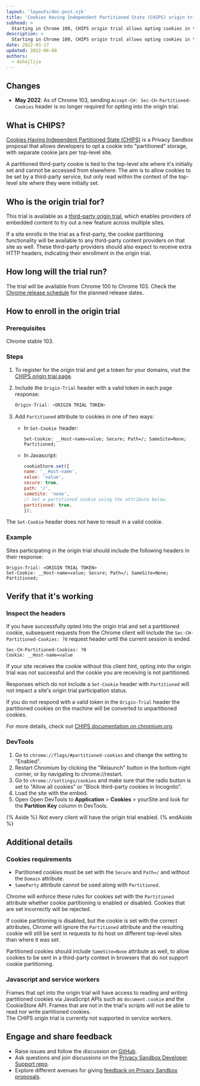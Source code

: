 ```yaml
---
layout: 'layouts/doc-post.njk'
title: 'Cookies Having Independent Partitioned State (CHIPS) origin trial'
subhead: >
  Starting in Chrome 100, CHIPS origin trial allows opting cookies in to "partitioned" storage, with a separate cookie jar per top-level site.
description: >
  Starting in Chrome 100, CHIPS origin trial allows opting cookies in to "partitioned" storage, with a separate cookie jar per top-level site. Partitioned cookies can be set by a third-party service, but only read within the context of the top-level site where they were initially set.
date: 2022-03-17
updated: 2022-06-08
authors:
  - mihajlija  
---
```


## Changes

- **May 2022**: As of Chrome 103, sending `Accept-CH: Sec-CH-Partitioned-Cookies` header is no longer required for optting into the origin trial.


## What is CHIPS?

[Cookies Having Independent Partitioned State (CHIPS)](/docs/privacy-sandbox/chips/) is a Privacy Sandbox proposal that allows developers to opt a cookie into "partitioned" storage, with separate cookie jars per top-level site.

A partitioned third-party cookie is tied to the top-level site where it's initially set and cannot be accessed from elsewhere. The aim is to allow cookies to be set by a third-party service, but only read within the context of the top-level site where they were initially set.

## Who is the origin trial for?

This trial is available as a [third-party origin trial](/blog/third-party-origin-trials/), which enables providers of embedded content to try out a new feature across multiple sites.

If a site enrolls in the trial as a first-party, the cookie partitioning functionality will be available to any third-party content providers on that site as well. These third-party providers should also expect to receive extra HTTP headers, indicating their enrollment in the origin trial.

## How long will the trial run?

The trial will be available from Chrome 100 to Chrome 103. Check the [Chrome release schedule](https://chromiumdash.appspot.com/schedule) for the planned release dates.

## How to enroll in the origin trial

### Prerequisites

Chrome stable 103.

### Steps

1.  To register for the origin trial and get a token for your domains, visit the [CHIPS origin trial page](/origintrials/#/view_trial/1239615797433729025).

1.  Include the `Origin-Trial` header with a valid token in each page response:

    ```js
    Origin-Trial: <ORIGIN TRIAL TOKEN>
    ```

1.  Add `Partitioned` attribute to cookies in one of two ways:

    -   In `Set-Cookie `header:

        ```text
        Set-Cookie: __Host-name=value; Secure; Path=/; SameSite=None; Partitioned;
        ```

    -   In Javascript:

        ```js
        cookieStore.set({
        name: '__Host-name',
        value: 'value',
        secure: true,
        path: '/',
        sameSite: 'none',
        // Set a partitioned cookie using the attribute below.
        partitioned: true,
        });
        ```

The `Set-Cookie` header does not have to result in a valid cookie. 

### Example

Sites participating in the origin trial should include the following headers in their response:

```text
Origin-Trial: <ORIGIN TRIAL TOKEN>
Set-Cookie: __Host-name=value; Secure; Path=/; SameSite=None; Partitioned;
```

## Verify that it's working

### Inspect the headers

If you have successfully opted into the origin trial and set a partitioned cookie, subsequent requests from the Chrome client will include the `Sec-CH-Partitioned-Cookies: ?0` request header until the current session is ended.

```text
Sec-CH-Partitioned-Cookies: ?0
Cookie: __Host-name=value
```

If your site receives the cookie without this client hint, opting into the origin trial was not successful and the cookie you are receiving is not partitioned.

Responses which do not include a `Set-Cookie` header with `Partitioned` will not impact a site's origin trial participation status.

If you do not respond with a valid token in the `Origin-Trial` header the partitioned cookies on the machine will be converted to unpartitioned cookies.

For more details, check out [CHIPS documentation on chromium.org](https://www.chromium.org/updates/chips/).

### DevTools

1.  Go to `chrome://flags/#partitioned-cookies` and change the setting to "Enabled".
1.  Restart Chromium by clicking the "Relaunch" button in the bottom-right corner, or by navigating to chrome://restart.
1.  Go to `chrome://settings/cookies` and make sure that the radio button is set to "Allow all cookies" or "Block third-party cookies in Incognito".
1.  Load the site with the embed.
1.  Open Open DevTools to **Application** > **Cookies** > yourSite and look for the **Partition Key** column in DevTools.

{% Aside %}
Not every client will have the origin trial enabled.
{% endAside %}

## Additional details

### Cookies requirements

-   Partitioned cookies must be set with the `Secure` and `Path=/` and without the `Domain` attribute.
-   `SameParty` attribute cannot be used along with `Partitioned.`

Chrome will enforce these rules for cookies set with the `Partitioned` attribute whether cookie partitioning is enabled or disabled. Cookies that are set incorrectly will be rejected.

If cookie partitioning is disabled, but the cookie is set with the correct attributes, Chrome will ignore the  `Partitioned` attribute and the resulting cookie will still be sent in requests to its host on different top-level sites than where it was set.

Partitioned cookies should include `SameSite=None` attribute as well, to allow cookies to be sent in a third-party context in browsers that do not support cookie partitioning.

### Javascript and service workers

Frames that opt into the origin trial will have access to reading and writing partitioned cookies via JavaScript APIs such as `document.cookie` and the CookieStore API. Frames that are not in the trial's scripts will not be able to read nor write partitioned cookies.\
The CHIPS origin trial is currently not supported in service workers.

## Engage and share feedback

-   Raise issues and follow the discussion on [GitHub](https://github.com/WICG/CHIPS/issues).
-   Ask questions and join discussions on the [Privacy Sandbox Developer Support repo](https://github.com/GoogleChromeLabs/privacy-sandbox-dev-support).
-   Explore different avenues for giving [feedback on Privacy Sandbox proposals](/docs/privacy-sandbox/feedback/).
